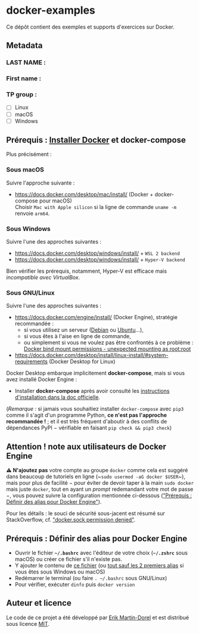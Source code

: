 # docker-examples

Ce dépôt contient des exemples et supports d'exercices sur Docker.

## Metadata

### LAST NAME : 
### First name : 
### TP group :
- [ ] Linux
- [ ] macOS
- [ ] Windows

## Prérequis : [Installer Docker](https://docs.docker.com/get-docker/) et docker-compose

Plus précisément :

### Sous macOS

Suivre l'approche suivante :

* <https://docs.docker.com/desktop/mac/install/> (Docker + docker-compose pour macOS)  
  Choisir `Mac with Apple silicon` si la ligne de commande `uname -m` renvoie `arm64`.

### Sous Windows

Suivre l'une des approches suivantes :

* <https://docs.docker.com/desktop/windows/install/> + `WSL 2 backend`
* <https://docs.docker.com/desktop/windows/install/> + `Hyper-V backend`

Bien vérifier les prérequis, notamment, Hyper-V est efficace mais *incompatible avec VirtualBox*.

### Sous GNU/Linux

Suivre l'une des approches suivantes :

* <https://docs.docker.com/engine/install/> (Docker Engine), stratégie recommandée :
  * si vous utilisez un serveur ([Debian](https://docs.docker.com/engine/install/debian/) ou [Ubuntu](https://docs.docker.com/engine/install/ubuntu/)…),
  * si vous êtes à l'aise en ligne de commande,
  * ou simplement si vous ne voulez pas être confrontés à ce problème :  
    [Docker bind mount permissions - unexpected mounting as root:root](https://stackoverflow.com/q/64106038/9164010)
* <https://docs.docker.com/desktop/install/linux-install/#system-requirements> (Docker Desktop for Linux)

Docker Desktop embarque implicitement **docker-compose**, mais si vous avez installé Docker Engine :

* Installer **docker-compose** après avoir consulté les
  [instructions d'installation dans la doc officielle](https://docs.docker.com/compose/install/).

(*Remarque :* si jamais vous souhaitiez installer `docker-compose` avec `pip3`
comme il s'agit d'un programme Python,
**ce n'est pas l'approche recommandée !** ;
et il est très fréquent d'aboutir à des conflits de dépendances PyPI
− vérifiable en faisant `pip check && pip3 check`)

## Attention ! note aux utilisateurs de Docker Engine

**⚠️ N'ajoutez pas** votre compte au groupe `docker` comme cela est suggéré
dans beaucoup de tutoriels en ligne (~`sudo usermod -aG docker $USER`~),
mais pour plus de facilité − pour éviter de devoir taper à la main `sudo docker`
mais juste `docker`, tout en ayant un *prompt* redemandant votre mot de passe −,
vous pouvez suivre la configuration mentionnée ci-dessous
(["Prérequis : Définir des alias pour Docker Engine"](#pr%C3%A9requis--d%C3%A9finir-des-alias-pour-docker-engine)).

Pour les détails : le souci de sécurité sous-jacent est résumé sur StackOverflow,
cf. ["docker.sock permission denied"](https://stackoverflow.com/a/65956808/9164010).

## Prérequis : Définir des alias pour Docker Engine

- Ouvrir le fichier **`~/.bashrc`** avec l'éditeur de votre choix
  (**`~/.zshrc`** sous macOS) ou créer ce fichier s'il n'existe pas.
- Y ajouter le contenu de [ce fichier](./bin/docker.bashrc)
  (ou [tout sauf les 2 premiers alias](./bin/docker.bashrc#L16-L23) si
  vous êtes sous Windows ou macOS)
- Redémarrer le terminal (ou faire `. ~/.bashrc` sous GNU/Linux)
- Pour vérifier, exécuter `dinfo` puis `docker version`

## Auteur et licence

Le code de ce projet a été développé par
[Erik Martin-Dorel](https://github.com/erikmd) et est distribué sous
licence [MIT](./LICENSE).
